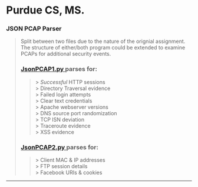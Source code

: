 # Purdue CS, MS.
### JSON PCAP Parser
> Split between two files due to the nature of the orignial assignment.   
> The structure of either/both program could be extended to examine PCAPs for additional security events.   
> 
> ### [ JsonPCAP1.py ](https://github.com/plmcdowe/JSON-PCAP-Parser/blob/a8080426147374c891ff51be863a484bd18392e4/JsonPCAP1.py) parses for:   
>> \> *Successful* HTTP sessions   
>> \> Directory Traversal evidence   
>> \> Failed login attempts   
>> \> Clear text credentials   
>> \> Apache webserver versions   
>> \> DNS source port randomization   
>> \> TCP ISN deviation   
>> \> Traceroute evidence   
>> \> XSS evidence
>> 
> ### [ JsonPCAP2.py ](https://github.com/plmcdowe/JSON-PCAP-Parser/blob/a8080426147374c891ff51be863a484bd18392e4/JsonPCAP2.py) parses for:   
>> \> Client MAC & IP addresses   
>> \> FTP session details   
>> \> Facebook URIs & cookies   
>
---   
